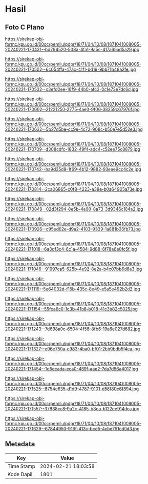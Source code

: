 # Hasil

## Foto C Plano

https://sirekap-obj-formc.kpu.go.id/00cc/pemilu/pdpr/18/71/04/10/08/1871041008005-20240221-170431--bd794520-508a-4fa1-9a5c-417a65ad5a29.jpg

https://sirekap-obj-formc.kpu.go.id/00cc/pemilu/pdpr/18/71/04/10/08/1871041008005-20240221-170502--6c054ffa-47ac-41f1-bd19-9bb71b48a2fe.jpg

https://sirekap-obj-formc.kpu.go.id/00cc/pemilu/pdpr/18/71/04/10/08/1871041008005-20240221-170532--c3efd0ee-16f9-44b0-afc3-0c1e73e7dc6d.jpg

https://sirekap-obj-formc.kpu.go.id/00cc/pemilu/pdpr/18/71/04/10/08/1871041008005-20240221-170602--21221250-2775-4ae0-9f06-38259c67976f.jpg

https://sirekap-obj-formc.kpu.go.id/00cc/pemilu/pdpr/18/71/04/10/08/1871041008005-20240221-170632--5b27d5be-cc9e-4c72-908c-b50e7e5d52e3.jpg

https://sirekap-obj-formc.kpu.go.id/00cc/pemilu/pdpr/18/71/04/10/08/1871041008005-20240221-170709--d308cdfc-1832-49f4-adc4-c52ee75c8879.jpg

https://sirekap-obj-formc.kpu.go.id/00cc/pemilu/pdpr/18/71/04/10/08/1871041008005-20240221-170742--ba9d35d8-1f69-4b12-9882-93eee9cc4c2e.jpg

https://sirekap-obj-formc.kpu.go.id/00cc/pemilu/pdpr/18/71/04/10/08/1871041008005-20240221-170814--2ca06865-c0f8-4223-a38e-b0a64905a73e.jpg

https://sirekap-obj-formc.kpu.go.id/00cc/pemilu/pdpr/18/71/04/10/08/1871041008005-20240221-170849--02d3f294-8e5b-4e00-8a73-3d9346c184a2.jpg

https://sirekap-obj-formc.kpu.go.id/00cc/pemilu/pdpr/18/71/04/10/08/1871041008005-20240221-170926--c95ed02e-d9a2-4103-9339-1a881b36fb73.jpg

https://sirekap-obj-formc.kpu.go.id/00cc/pemilu/pdpr/18/71/04/10/08/1871041008005-20240221-171018--6a3df3c4-6c1a-4584-9d88-6f78a6a0fc5f.jpg

https://sirekap-obj-formc.kpu.go.id/00cc/pemilu/pdpr/18/71/04/10/08/1871041008005-20240221-171049--91997ca5-625b-4e92-8e2a-b4c07bb6d8a3.jpg

https://sirekap-obj-formc.kpu.go.id/00cc/pemilu/pdpr/18/71/04/10/08/1871041008005-20240221-171119--5e64032d-f15b-435c-8e49-e5a5e492b2d2.jpg

https://sirekap-obj-formc.kpu.go.id/00cc/pemilu/pdpr/18/71/04/10/08/1871041008005-20240221-171154--55fca6c0-1c3b-41b8-b018-41c3b82c5025.jpg

https://sirekap-obj-formc.kpu.go.id/00cc/pemilu/pdpr/18/71/04/10/08/1871041008005-20240221-171243--7d698a0c-6504-4f58-8fb6-19a6e027d682.jpg

https://sirekap-obj-formc.kpu.go.id/00cc/pemilu/pdpr/18/71/04/10/08/1871041008005-20240221-171327--e96e750a-c983-4ba0-bf01-2bb9bdb5f4ea.jpg

https://sirekap-obj-formc.kpu.go.id/00cc/pemilu/pdpr/18/71/04/10/08/1871041008005-20240221-171454--1d5ecada-eca0-469f-aae2-7da7d56a4017.jpg

https://sirekap-obj-formc.kpu.go.id/00cc/pemilu/pdpr/18/71/04/10/08/1871041008005-20240221-171525--8754c635-d1d9-4787-9101-d58f80c6f894.jpg

https://sirekap-obj-formc.kpu.go.id/00cc/pemilu/pdpr/18/71/04/10/08/1871041008005-20240221-171557--37838cc8-9a2c-4185-b3ea-b122ee914dca.jpg

https://sirekap-obj-formc.kpu.go.id/00cc/pemilu/pdpr/18/71/04/10/08/1871041008005-20240221-171629--67844950-916f-413c-bce5-4cbe751cd0d3.jpg


## Metadata

| Key        | Value               |
| ---------- | ------------------- |
| Time Stamp | 2024-02-21 18:03:58 |
| Kode Dapil | 1801                |



